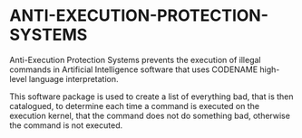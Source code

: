 # ANTI-EXECUTION-PROTECTION-SYSTEMS
Anti-Execution Protection Systems prevents the execution of illegal commands in Artificial Intelligence software that uses CODENAME high-level language interpretation.

This software package is used to create a list of everything bad, that is then catalogued, to determine each time a command is executed on the execution kernel, that the command does not do something bad, otherwise the command is not executed.
